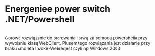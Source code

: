 # Energeniee power switch .NET/Powershell
<br>
Gotowe rozwiązanie do sterowania listwą za pomocą powershella przy wywołaniu klasą WebClient.
Plusem tego rozwiązania jest działanie przy braku cmdleta Invoke-Webreqest czyli np Windows 2003